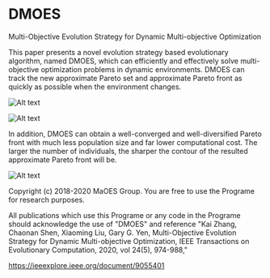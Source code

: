 # DMOES
Multi-Objective Evolution Strategy for Dynamic Multi-objective Optimization

This paper presents a novel evolution strategy based evolutionary algorithm, named DMOES, which can efficiently and effectively solve multi-objective optimization problems in dynamic environments. DMOES can track the new approximate Pareto set and approximate Pareto front as quickly as possible when the environment changes. 

![Alt text](https://github.com/MaOEA/DMOES/blob/master/Images/b.jpg)

![Alt text](https://github.com/MaOEA/DMOES/blob/master/Images/a.jpg)

In addition, DMOES can obtain a well-converged and well-diversified Pareto front with much less population size and far lower computational cost. The larger the number of individuals, the sharper the contour of the resulted approximate Pareto front will be. 

![Alt text](https://github.com/MaOEA/DMOES/blob/master/Images/c.jpg)

Copyright (c) 2018-2020 MaOES Group. You are free to use the Programe for research purposes.

All publications which use this Programe or any code in the Programe should acknowledge the use of "DMOES" and reference "Kai Zhang, Chaonan Shen, Xiaoming Liu, Gary G. Yen, Multi-Objective Evolution Strategy for Dynamic Multi-objective Optimization, IEEE Transactions on Evolutionary Computation, 2020, vol 24(5), 974-988,"

https://ieeexplore.ieee.org/document/9055401
